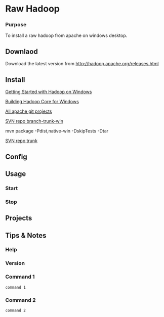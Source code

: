 # Raw Hadoop

### Purpose
To install a raw hadoop from apache on windows desktop.

## Downlaod

Download the latest version from 
http://hadoop.apache.org/releases.html


## Install

[Getting Started with Hadoop on Windows](http://opensourceforu.com/2015/03/getting-started-with-hadoop-on-windows/)

[Building Hadoop Core for Windows](https://wiki.apache.org/hadoop/Hadoop2OnWindows)

[All apache git projects](http://git.apache.org/)

[SVN repo branch-trunk-win](https://svn.apache.org/repos/asf/hadoop/common/branches/branch-trunk-win/)

mvn package -Pdist,native-win -DskipTests -Dtar

[SVN repo trunk](https://svn.apache.org/repos/asf/hadoop/common/trunk)

## Config

## Usage 

### Start

### Stop

## Projects

## Tips & Notes

### Help


### Version


### Command 1

    command 1

### Command 2

    command 2
    

